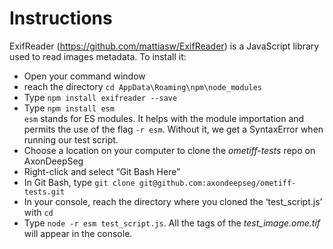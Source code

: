 # Instructions

ExifReader (https://github.com/mattiasw/ExifReader) is a JavaScript library used to read images metadata. To install it:
- Open your command window
- reach the directory `cd AppData\Roaming\npm\node_modules`
- Type `npm install exifreader --save`
- Type `npm install esm`<br>
`esm` stands for ES modules. It helps with the module importation and permits the use of the flag `-r esm`. Without it, we get a SyntaxError when running our test script.
- Choose a location on your computer to clone the *ometiff-tests* repo on AxonDeepSeg
- Right-click and select “Git Bash Here”
- In Git Bash, type `git clone git@github.com:axondeepseg/ometiff-tests.git`
- In your console, reach the directory where you cloned the ‘test_script.js’ with `cd`
- Type `node -r esm test_script.js`. All the tags of the *test_image.ome.tif* will appear in the console. 

